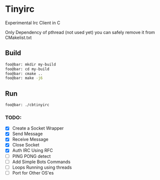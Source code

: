 # Tinyirc
Experimental Irc Client in C

Only Dependency of pthread (not used yet)
you can safely remove it from CMakelist.txt

## Build
```bash
foo@bar: mkdir my-build
foo@bar: cd my-build
foo@bar: cmake ..
foo@bar: make -j6
```

## Run
```bash
foo@bar: ./cbtinyirc
```

### TODO:
- [x] Create a Socket Wrapper
- [x] Send Message
- [x] Receive Message
- [x] Close Socket
- [x] Auth IRC Using RFC   
- [ ] PING PONG detect
- [ ] Add Simple Bots Commands
- [ ] Loops Running using threads
- [ ] Port for Other OS'es

